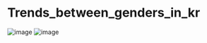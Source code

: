# Trends_between_genders_in_kr


![image](https://github.com/user-attachments/assets/34e4fa62-4ed9-407e-8e94-13058e096fb1)
![image](https://github.com/user-attachments/assets/a9f0e82b-24b6-42b8-bac5-5179b9769923)
